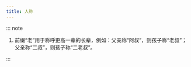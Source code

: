 ```yaml
---
title: 人称
---
```


<script setup>
import file from '@public/data/appendix/relationships.csv?raw';
</script>

<QAppendix :file="file" />


::: note

1. 前缀“老”用于称呼更高一辈的长辈，例如：父亲称“阿叔”，则孩子称“老叔”；父亲称“二叔”，则孩子称“二老叔”。

:::
